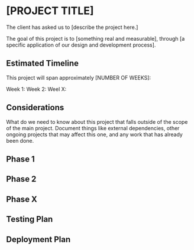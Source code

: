 # [PROJECT TITLE]

The client has asked us to [describe the project here.]

The goal of this project is to [something real and measurable],
through [a specific application of our design and development process].

## Estimated Timeline

This project will span approximately [NUMBER OF WEEKS]:

Week 1:
Week 2:
Weel X:

## Considerations

What do we need to know about this project that falls
outside of the scope of the main project. Document
things like external dependencies, other ongoing projects
that may affect this one, and any work that has already
been done.

## Phase 1

## Phase 2

## Phase X

## Testing Plan

## Deployment Plan
